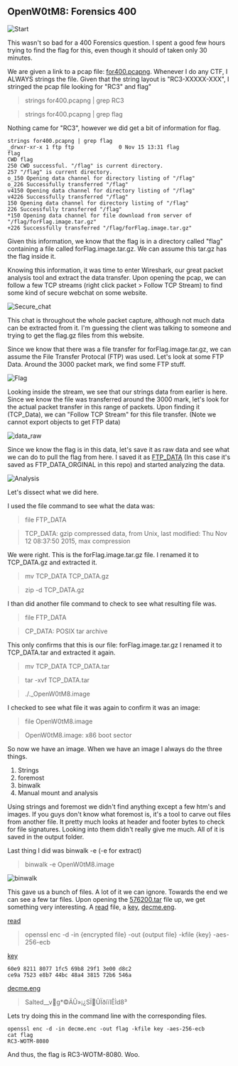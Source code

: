 OpenW0tM8: Forensics 400
----------------------


![Start](Start.png)

This wasn't so bad for a 400 Forensics question. I spent a good few hours trying to find the flag for this, even though it should of taken only 30 minutes.

We are given a link to a pcap file: [for400.pcapng](for400.pcapng). Whenever I do any CTF, I ALWAYS strings the file. Given that the string layout is "RC3-XXXXX-XXX", I stringed the pcap file looking for "RC3" and flag" 

> strings for400.pcapng | grep RC3

> strings for400.pcapng | grep flag

Nothing came for "RC3", however we did get a bit of information for flag.

```
strings for400.pcapng | grep flag
_drwxr-xr-x 1 ftp ftp              0 Nov 15 13:31 flag
flag
CWD flag
250 CWD successful. "/flag" is current directory.
257 "/flag" is current directory.
o_150 Opening data channel for directory listing of "/flag"
o_226 Successfully transferred "/flag"
v4150 Opening data channel for directory listing of "/flag"
v4226 Successfully transferred "/flag"
150 Opening data channel for directory listing of "/flag"
226 Successfully transferred "/flag"
*150 Opening data channel for file download from server of "/flag/forFlag.image.tar.gz"
+226 Successfully transferred "/flag/forFlag.image.tar.gz"
```


Given this information, we know that the flag is in a directory called "flag" containing a file called forFlag.image.tar.gz. We can assume this tar.gz has the flag inside it.

Knowing this information, it was time to enter Wireshark, our great packet analysis tool and extract the data transfer. Upon opening the pcap, we can follow a few TCP streams (right click packet > Follow TCP Stream) to find some kind of secure webchat on some website.

![Secure_chat](Secure_chat.png)

This chat is throughout the whole packet capture, although not much data can be extracted from it. I'm guessing the client was talking to someone and trying to get the flag.gz files from this website.

Since we know that there was a file transfer for forFlag.image.tar.gz, we can assume the File Transfer Protocal (FTP) was used. Let's look at some FTP Data. Around the 3000 packet mark, we find some FTP stuff. 

![Flag](Flag.png)

Looking inside the stream, we see that our strings data from earlier is here. Since we know the file was transferred around the 3000 mark, let's look for the actual packet transfer in this range of packets. Upon finding it (TCP_Data), we can "Follow TCP Stream" for this file transfer. (Note we cannot export objects to get FTP data)

![data_raw](data_raw.png)

Since we know the flag is in this data, let's save it as raw data and see what we can do to pull the flag from here. I saved it as [FTP_DATA](FTP_DATA_ORIGINAL) (In this case it's saved as FTP_DATA_ORGINAL in this repo) and started analyzing the data.

![Analysis](Analysis.png)

Let's dissect what we did here.

I used the file command to see what the data was:

> file FTP_DATA

> TCP_DATA: gzip compressed data, from Unix, last modified: Thu Nov 12 08:37:50 2015, max compression

We were right. This is the forFlag.image.tar.gz file. I renamed it to TCP_DATA.gz and extracted it.

>mv TCP_DATA TCP_DATA.gz

>zip -d TCP_DATA.gz

I than did another file command to check to see what resulting file was.

> file FTP_DATA

>CP_DATA: POSIX tar archive

This only confirms that this is our file: forFlag.image.tar.gz
I renamed it to TCP_DATA.tar and extracted it again.

> mv TCP_DATA TCP_DATA.tar

>tar -xvf TCP_DATA.tar 

>./._OpenW0tM8.image

I checked to see what file it was again to confirm it was an image: 

>file OpenW0tM8.image

>OpenW0tM8.image: x86 boot sector

So now we have an image. When we have an image I always do the three things.

1) Strings
2) foremost
3) binwalk
4) Manual mount and analysis

Using strings and foremost we didn't find anything except a few htm's and images. If you guys don't know what foremost is, it's a tool to carve out files from another file. It pretty much looks at header and footer bytes to check for file signatures. Looking into them didn't really give me much. All of it is saved in the output folder.

Last thing I did was binwalk -e (-e for extract)

> binwalk -e OpenW0tM8.image

![binwalk](binwalk.png)

This gave us a bunch of files. A lot of it we can ignore. Towards the end we can see a few tar files. Upon opening the [576200.tar](576200.tar) file up, we get something very interesting. A [read](read) file, a [key](key), [decme.eng](decme.eng).

[read](read)
> openssl enc -d -in {encrypted file} -out {output file} -kfile {key} -aes-256-ecb

[key](key)
```
60e9 8211 8077 1fc5 69b8 29f1 3e00 d8c2
ce9a 7523 e8b7 44bc 48a4 3815 72b6 546a
```

[decme.eng](decme.eng)
>Salted__vg*©ÄÛ»¡¿SÏÛÏðíïIÊÌd8³

Lets try doing this in the command line with the corresponding files.

```
openssl enc -d -in decme.enc -out flag -kfile key -aes-256-ecb
cat flag
RC3-WOTM-8080
```

And thus, the flag is RC3-WOTM-8080. Woo.